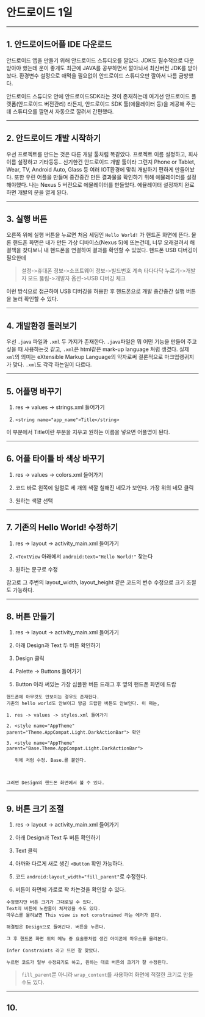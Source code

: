 # 안드로이드 1일
- - -

## 1. 안드로이드어플 IDE 다운로드

안드로이드 앱을 만들기 위해 안드로이드 스튜디오를 깔았다. JDK도 필수적으로 다운받아야 했는데 운이 좋게도 최근에 JAVA를 공부하면서 깔아놔서 최신버전 JDK를 받아놨다. 환경변수 설정으로 애먹을 필요없이 안드로이드 스튜디오만 깔아서 나름 금방했다.

안드로이드 스튜디오 안에 안드로이드SDK라는 것이 존재하는데 여기선 안드로이드 플랫폼(안드로이드 버전관리) 라든지, 안드로이드 SDK 툴(에뮬레이터 등)을 제공해 주는데 스튜디오를 깔면서 자동으로 깔려서 간편했다.

- - -

## 2. 안드로이드 개발 시작하기

우선 프로젝트를 만드는 것은 다른 개발 툴처럼 똑같았다. 프로젝트 이름 설정하고, 회사 이름 설정하고 기타등등.. 신기한건 안드로이드 개발 툴이라 그런지 Phone or Tablet, Wear, TV, Android Auto, Glass 등 여러 IOT환경에 맞춰 개발하기 편하게 만들어놨다. 또한 우린 어플을 만들며 중간중간 만든 결과물을 확인하기 위해 에뮬레이터를 설정해야했다. 나는 Nexus 5 버전으로 에뮬레이터를 만들었다. 에뮬레이터 설정까지 완료하면 개발의 문을 열게 된다.

- - -

## 3. 실행 버튼

오른쪽 위에 실행 버튼을 누르면 처음 세팅인 ```Hello World!``` 가 핸드폰 화면에 뜬다. 물론 핸드폰 화면은 내가 만든 가상 디바이스(Nexus 5)에 뜨는건데, 너무 오래걸려서 해결책을 찾다보니 내 핸드폰을 연결하여 결과를 확인할 수 있었다. 핸드폰 USB 디버깅이 필요한데
> 설정->휴대폰 정보->소프트웨어 정보->빌드번호 계속 타다다닥 누르기->개발자 모드 뚫림->개발자 옵션->USB 디버깅 체크

이런 방식으로 접근하여 USB 디버깅을 허용한 후 핸드폰으로 개발 중간중간 실행 버튼을 눌러 확인할 수 있다.

- - -

## 4. 개발환경 둘러보기

우선 ```.java``` 파일과 ```.xml``` 두 가지가 존재한다. ```.java```파일은 뭐 어떤 기능을 만들어 주고 싶을 때 사용하는것 같고, ```.xml```은 html같은 mark-up language 처럼 생겼다. 실제 ```xml```의 의미는 eXtensible Markup Language의 약자로써 결론적으로 마크업랭귀지가 맞다. ```.xml```도 각각 하는일이 다르다.

- - -

## 5. 어플명 바꾸기

1. res -> values -> strings.xml 들어가기

2. ```<string name="app_name">Title</string>```

  이 부분에서 Title이란 부분을 지우고 원하는 이름을 넣으면 어플명이 된다.

- - -

## 6. 어플 타이틀 바 색상 바꾸기

1. res -> values -> colors.xml 들어가기

2. 코드 바로 왼쪽에 일렬로 세 개의 색깔 칠해진 네모가 보인다. 가장 위의 네모 클릭

3. 원하는 색깔 선택

- - -

## 7. 기존의 Hello World! 수정하기

1. res -> layout -> activity_main.xml 들어가기

2. ```<TextView``` 아래에서 ```android:text="Hello World!"``` 찾는다

3. 원하는 문구로 수정

참고로 그 주변의 layout_width, layout_height 같은 코드의 변수 수정으로 크기 조절도 가능하다.

- - -

## 8. 버튼 만들기

1. res -> layout -> activity_main.xml 들어가기

2. 아래 Design과 Text 두 버튼 확인하기

3. Design 클릭

4. Palette -> Buttons 들어가기

5. Button 이라 써있는 가장 심플한 버튼 드래그 후 옆의 핸드폰 화면에 드랍

```
핸드폰에 아무것도 안보이는 경우도 존재한다.
기존의 hello world도 안보이고 방금 드랍한 버튼도 안보인다. 이 때는,

1. res -> values -> styles.xml 들어가기

2. <style name="AppTheme" parent="Theme.AppCompat.Light.DarkActionBar"> 확인

3. <style name="AppTheme" parent="Base.Theme.AppCompat.Light.DarkActionBar">

   위에 처럼 수정. Base.를 붙인다.



그러면 Design의 핸드폰 화면에서 볼 수 있다.
```

- - -

## 9. 버튼 크기 조절

1. res -> layout -> activity_main.xml 들어가기

2. 아래 Design과 Text 두 버튼 확인하기

3. Text 클릭

4. 아까와 다르게 새로 생긴 ```<Button``` 확인 가능하다.

5. 코드 ```android:layout_width="fill_parent"```로 수정한다.

6. 버튼이 화면에 가로로 꽉 차는것을 확인할 수 있다.


```
수정했지만 버튼 크기가 그대로일 수 있다.
Text의 버튼에 노란줄이 쳐져있을 수도 있다.
마우스를 올려보면 This view is not constrained 라는 에러가 뜬다.

해결법은 Design으로 들어간다. 버튼을 누른다.

그 후 핸드폰 화면 위의 메뉴 중 요술봉처럼 생긴 아이콘에 마우스를 올려본다.

Infer Constraints 라고 뜨면 잘 찾았다.

누르면 코드가 일부 수정되기도 하고, 원하는 대로 버튼의 크기가 잘 수정된다.
```

>```fill_parent```뿐 아니라 ```wrap_content```를 사용하여 화면에 적절한 크기로 만들 수도 있다.

- - -

## 10. 
